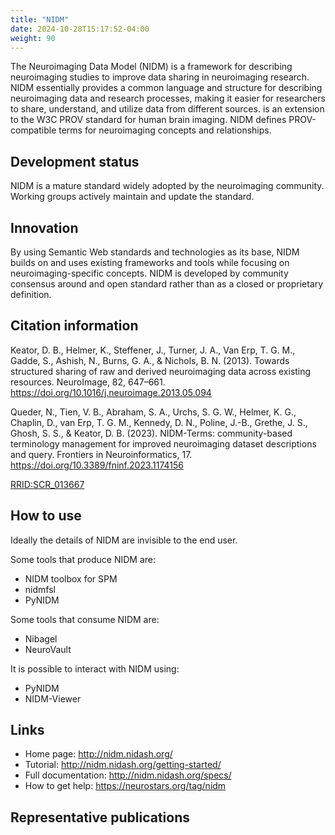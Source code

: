```yaml
---
title: "NIDM"
date: 2024-10-28T15:17:52-04:00
weight: 90
---
```


The Neuroimaging Data Model (NIDM) is a framework for describing neuroimaging studies to improve data sharing in neuroimaging research.  NIDM essentially provides a common language and structure for describing neuroimaging data and research processes, making it easier for researchers to share, understand, and utilize data from different sources.   is an extension to the W3C PROV standard for human brain imaging.  NIDM defines PROV-compatible terms for neuroimaging concepts and relationships. 

## Development status

NIDM is a mature standard widely adopted by the neuroimaging community.  Working groups actively maintain and update the standard.

## Innovation

By using Semantic Web standards and technologies as its base, NIDM builds on and uses existing frameworks and tools while focusing on neuroimaging-specific concepts.  NIDM is developed by community consensus around and open standard rather than as a closed or proprietary definition.

## Citation information

Keator, D. B., Helmer, K., Steffener, J., Turner, J. A., Van Erp, T. G. M., Gadde, S., Ashish, N., Burns, G. A., & Nichols, B. N. (2013). Towards structured sharing of raw and derived neuroimaging data across existing resources. NeuroImage, 82, 647–661. https://doi.org/10.1016/j.neuroimage.2013.05.094

Queder, N., Tien, V. B., Abraham, S. A., Urchs, S. G. W., Helmer, K. G., Chaplin, D., van Erp, T. G. M., Kennedy, D. N., Poline, J.-B., Grethe, J. S., Ghosh, S. S., & Keator, D. B. (2023). NIDM-Terms: community-based terminology management for improved neuroimaging dataset descriptions and query. Frontiers in Neuroinformatics, 17. https://doi.org/10.3389/fninf.2023.1174156

[RRID:SCR_013667](https://scicrunch.org/resolver/RRID:SCR_013667)

## How to use

Ideally the details of NIDM are invisible to the end user.

Some tools that produce NIDM are:

- NIDM toolbox for SPM
- nidmfsl
- PyNIDM

Some tools that consume NIDM are:

- Nibagel
- NeuroVault

It is possible to interact with NIDM using:

- PyNIDM
- NIDM-Viewer

## Links

- Home page: http://nidm.nidash.org/
- Tutorial: http://nidm.nidash.org/getting-started/
- Full documentation: http://nidm.nidash.org/specs/
- How to get help: https://neurostars.org/tag/nidm

## Representative publications
